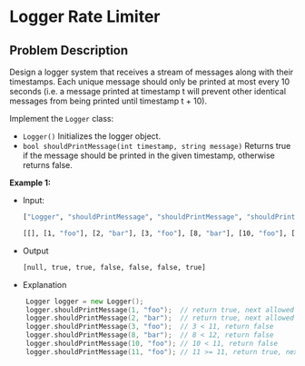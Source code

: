 # Logger Rate Limiter

## Problem Description

Design a logger system that receives a stream of messages along with their timestamps. Each unique message should only be printed at most every 10 seconds (i.e. a message printed at timestamp t will prevent other identical messages from being printed until timestamp t + 10).

Implement the `Logger` class:

- `Logger()` Initializes the logger object.
- `bool shouldPrintMessage(int timestamp, string message)` Returns true if the message should be printed in the given timestamp, otherwise returns false.

**Example 1:**

- Input:

    ```bash
    ["Logger", "shouldPrintMessage", "shouldPrintMessage", "shouldPrintMessage", "shouldPrintMessage", "shouldPrintMessage", "shouldPrintMessage"]

    [[], [1, "foo"], [2, "bar"], [3, "foo"], [8, "bar"], [10, "foo"], [11, "foo"]]
    ```

- Output

    ```bash
    [null, true, true, false, false, false, true]
    ```

- Explanation

```Go
    Logger logger = new Logger();
    logger.shouldPrintMessage(1, "foo");  // return true, next allowed timestamp for "foo" is 1 + 10 = 11
    logger.shouldPrintMessage(2, "bar");  // return true, next allowed timestamp for "bar" is 2 + 10 = 12
    logger.shouldPrintMessage(3, "foo");  // 3 < 11, return false
    logger.shouldPrintMessage(8, "bar");  // 8 < 12, return false
    logger.shouldPrintMessage(10, "foo"); // 10 < 11, return false
    logger.shouldPrintMessage(11, "foo"); // 11 >= 11, return true, next allowed timestamp for "foo" is 11 + 10 = 21
```
